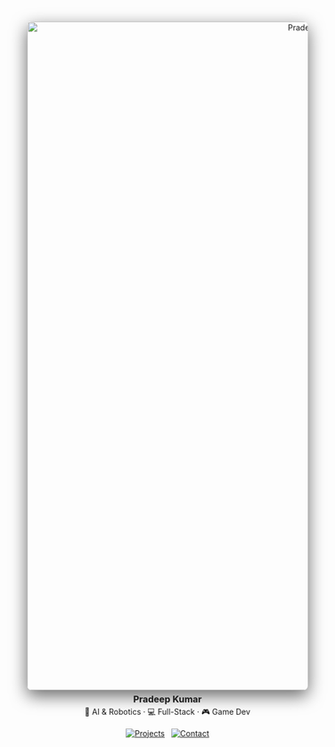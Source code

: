 <div align="center">
  <picture>
    <!-- Static preview (used by some viewers) -->
    <source srcset="https://github.com/pradeepxkumar/pradeepxkumar/blob/main/banner-preview.png?raw=true" type="image/png">
    <!-- Animated GIF (primary) -->
    <img
      src="https://github.com/pradeepxkumar/pradeepxkumar/blob/main/banner.gif?raw=true"
      alt="Pradeep Kumar — AI, Robotics, Game Dev"
      width="1200"
      style="max-width:100%; height:auto; border-radius:8px; box-shadow: 0 10px 30px rgba(0,0,0,0.6);"
    />
  </picture>

  <br />

  <h3 style="margin:0.4rem 0 0 0"><strong>Pradeep Kumar</strong></h3>
  <p style="margin:0.15rem 0 1rem 0">🚀 AI & Robotics · 💻 Full-Stack · 🎮 Game Dev</p>

  <p>
    <a href="#projects"><img src="https://img.shields.io/badge/PROJECTS-Explore-6dd6f2?style=for-the-badge" alt="Projects" /></a>
    &nbsp;
    <a href="#contact"><img src="https://img.shields.io/badge/CONTACT-Mail-ff79c6?style=for-the-badge" alt="Contact" /></a>
  </p>
</div>
